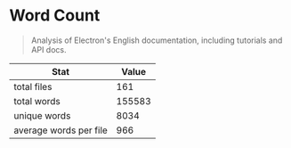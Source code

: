 # Word Count

> Analysis of Electron's English documentation, including tutorials and API docs.

Stat | Value
---- | -----
total files | 161
total words | 155583
unique words | 8034
average words per file | 966
